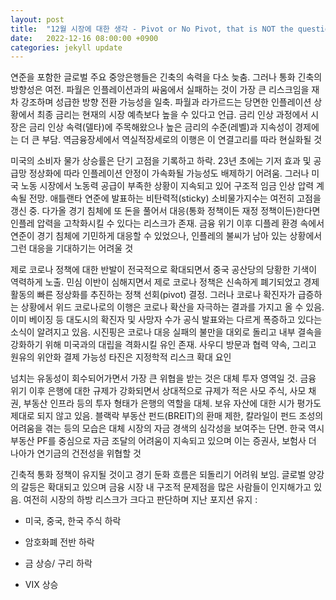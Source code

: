 ```yaml
---
layout: post
title:  "12월 시장에 대한 생각 - Pivot or No Pivot, that is NOT the question"
date:   2022-12-16 08:00:00 +0900
categories: jekyll update
---
```


연준을 포함한 글로벌 주요 중앙은행들은 긴축의 속력을 다소 늦춤. 그러나 통화 긴축의 방향성은 여전. 파월은 인플레이션과의 싸움에서 실패하는 것이 가장 큰 리스크임을 재차 강조하며 성급한 방향 전환 가능성을 일축. 파월과 라가르드는 당면한 인플레이션 상황에서 최종 금리는 현재의 시장 예측보다 높을 수 있다고 언급. 금리 인상 과정에서 시장은 금리 인상 속력(델타)에 주목해왔으나 높은 금리의 수준(레벨)과 지속성이 경제에는 더 큰 부담. 역금융장세에서 역실적장세로의 이행은 이 연결고리를 따라 현실화될 것​

미국의 소비자 물가 상승률은 단기 고점을 기록하고 하락. 23년 초에는 기저 효과 및 공급망 정상화에 따라 인플레이션 안정이 가속화될 가능성도 배제하기 어려움. 그러나 미국 노동 시장에서 노동력 공급이 부족한 상황이 지속되고 있어 구조적 임금 인상 압력 계속될 전망. 애틀랜타 연준에 발표하는 비탄력적(sticky) 소비물가지수는 여전히 고점을 갱신 중. 다가올 경기 침체에 또 돈을 풀어서 대응(통화 정책이든 재정 정책이든)한다면 인플레 압력을 고착화시킬 수 있다는 리스크가 존재. 금융 위기 이후 디플레 환경 속에서 연준이 경기 침체에 기민하게 대응할 수 있었으나, 인플레의 불씨가 남아 있는 상황에서 그런 대응을 기대하기는 어려울 것​

제로 코로나 정책에 대한 반발이 전국적으로 확대되면서 중국 공산당의 당황한 기색이 역력하게 노출. 민심 이반이 심해지면서 제로 코로나 정책은 신속하게 폐기되었고 경제 활동의 빠른 정상화를 추진하는 정책 선회(pivot) 결정. 그러나 코로나 확진자가 급증하는 상황에서 위드 코로나로의 이행은 코로나 확산을 자극하는 결과를 가지고 올 수 있음. 이미 베이징 등 대도시의 확진자 및 사망자 수가 공식 발표와는 다르게 폭증하고 있다는 소식이 알려지고 있음. 시진핑은 코로나 대응 실패의 불만을 대외로 돌리고 내부 결속을 강화하기 위해 미국과의 대립을 격화시킬 유인 존재. 사우디 방문과 협력 약속, 그리고 원유의 위안화 결제 가능성 타진은 지정학적 리스크 확대 요인​

넘치는 유동성이 회수되어가면서 가장 큰 위협을 받는 것은 대체 투자 영역일 것. 금융 위기 이후 은행에 대한 규제가 강화되면서 상대적으로 규제가 적은 사모 주식, 사모 채권, 부동산 인프라 등의 투자 형태가 은행의 역할을 대체. 보유 자산에 대한 시가 평가도 제대로 되지 않고 있음. 블랙락 부동산 펀드(BREIT)의 환매 제한, 칼라일이 펀드 조성의 어려움을 겪는 등의 모습은 대체 시장의 자금 경색의 심각성을 보여주는 단면. 한국 역시 부동산 PF를 중심으로 자금 조달의 어려움이 지속되고 있으며 이는 증권사, 보험사 더 나아가 연기금의 건전성을 위협할 것​

긴축적 통화 정책이 유지될 것이고 경기 둔화 흐름은 되돌리기 어려워 보임. 글로벌 양강의 갈등은 확대되고 있으며 금융 시장 내 구조적 문제점을 많은 사람들이 인지해가고 있음. 여전히 시장의 하방 리스크가 크다고 판단하며 지난 포지션 유지 :

- 미국, 중국, 한국 주식 하락

- 암호화폐 전반 하락

- 금 상승/ 구리 하락

- VIX 상승